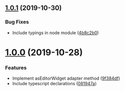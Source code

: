 ## [1.0.1](https://github.com/ben-mckernan/react-to-dijit-adapter/compare/v1.0.0...v1.0.1) (2019-10-30)


### Bug Fixes

* Include typings in node module ([4b8c2b0](https://github.com/ben-mckernan/react-to-dijit-adapter/commit/4b8c2b07b036a3d3105729716459ef8bd42ead00))



# [1.0.0](https://github.com/ben-mckernan/react-to-dijit-adapter/compare/9f384df6590dcf1197422d42497ae85abc092a42...v1.0.0) (2019-10-28)


### Features

* Implement asEditorWidget adapter method ([9f384df](https://github.com/ben-mckernan/react-to-dijit-adapter/commit/9f384df6590dcf1197422d42497ae85abc092a42))
* Include typescript declarations ([081947a](https://github.com/ben-mckernan/react-to-dijit-adapter/commit/081947a8f766d59f28fd530f8c6dec7675e94b9d))



